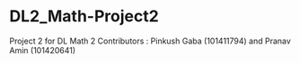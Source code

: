 # DL2_Math-Project2
Project 2 for DL Math 2 
Contributors : Pinkush Gaba (101411794) and Pranav Amin (101420641)
